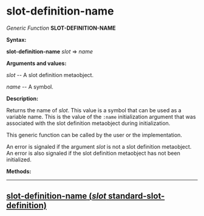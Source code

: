 slot-definition-name
====================

*Generic Function* **SLOT-DEFINITION-NAME**

**Syntax:**

**slot-definition-name** *slot* => *name*

**Arguments and values:**

*slot* -- A slot definition metaobject.

*name* -- A symbol.

**Description:**

Returns the name of *slot*. This value is a symbol that can be used as a variable name. This is the value of the `:name` initialization argument that was associated with the slot definition metaobject during initialization.

This generic function can be called by the user or the implementation.

An error is signaled if the argument *slot* is not a slot definition metaobject. An error is also signaled if the slot definition metaobject has not been initialized.

**Methods:**

  ----------------------------------------------------------------------------------------------------------------
  [**slot-definition-name** (*slot* standard-slot-definition)](/meta-object-protocol/slot-definition-name-standard-slot-definition)
  ----------------------------------------------------------------------------------------------------------------


